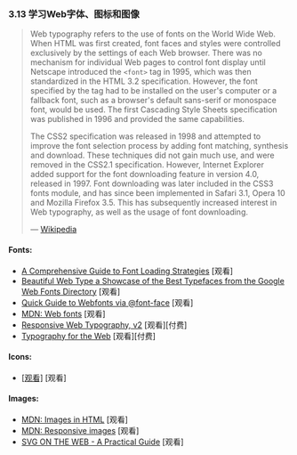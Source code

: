 <!-- 3.13 - Learn Web Fonts, Icons, & Images -->
### 3.13 学习Web字体、图标和图像

> Web typography refers to the use of fonts on the World Wide Web. When HTML was first created, font faces and styles were controlled exclusively by the settings of each Web browser. There was no mechanism for individual Web pages to control font display until Netscape introduced the `<font>` tag in 1995, which was then standardized in the HTML 3.2 specification. However, the font specified by the tag had to be installed on the user's computer or a fallback font, such as a browser's default sans-serif or monospace font, would be used. The first Cascading Style Sheets specification was published in 1996 and provided the same capabilities.
> 
> The CSS2 specification was released in 1998 and attempted to improve the font selection process by adding font matching, synthesis and download. These techniques did not gain much use, and were removed in the CSS2.1 specification. However, Internet Explorer added support for the font downloading feature in version 4.0, released in 1997. Font downloading was later included in the CSS3 fonts module, and has since been implemented in Safari 3.1, Opera 10 and Mozilla Firefox 3.5. This has subsequently increased interest in Web typography, as well as the usage of font downloading.
> 
> — [Wikipedia](https://en.wikipedia.org/wiki/Web_typography)

#### Fonts:

*   [A Comprehensive Guide to Font Loading Strategies](https://www.zachleat.com/web/comprehensive-webfonts/) \[观看\]
*   [Beautiful Web Type a Showcase of the Best Typefaces from the Google Web Fonts Directory](http://hellohappy.org/beautiful-web-type/) \[观看\]
*   [Quick Guide to Webfonts via @font-face](http://www.html5rocks.com/en/tutorials/webfonts/quick/) \[观看\]
*   [MDN: Web fonts](https://developer.mozilla.org/en-US/docs/Learn/CSS/Styling_text/Web_fonts) \[观看\]
*   [Responsive Web Typography, v2](https://frontendmasters.com/courses/responsive-typography-v2/) \[观看\]\[付费\]
*   [Typography for the Web](http://www.pluralsight.com/courses/typography-for-web-1790) \[观看\]\[付费\]

#### Icons:

*   [\[观看\]](https://www.lynda.com/CSS-tutorials/Web-Icons-SVG/502312-2.html) \[观看\]

#### Images:

*   [MDN: Images in HTML](https://developer.mozilla.org/en-US/docs/Learn/HTML/Multimedia_and_embedding/Images_in_HTML) \[观看\]
*   [MDN: Responsive images](https://developer.mozilla.org/en-US/docs/Learn/HTML/Multimedia_and_embedding/Responsive_images) \[观看\]
*   [SVG ON THE WEB - A Practical Guide](https://svgontheweb.com/) \[观看\]